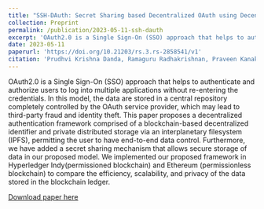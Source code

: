 ```yaml
---
title: "SSH-DAuth: Secret Sharing based Decentralized OAuth using Decentralized Identifier"
collection: Preprint
permalink: /publication/2023-05-11-ssh-dauth
excerpt: 'OAuth2.0 is a Single Sign-On (SSO) approach that helps to authenticate and authorize users to log into multiple applications without re-entering the credentials. In this model, the data are stored in a central repository completely controlled by the OAuth service provider, which may lead to third-party fraud and identity theft.'
date: 2023-05-11
paperurl: 'https://doi.org/10.21203/rs.3.rs-2858541/v1'
citation: 'Prudhvi Krishna Danda, Ramaguru Radhakrishnan, Praveen Kanakkath et al. SSH-DAuth: Secret Sharing based Decentralized OAuth using Decentralized Identifier, 10 May 2023, PREPRINT (Version 1) available at Research Square [https://doi.org/10.21203/rs.3.rs-2858541/v1]'
---
```


OAuth2.0 is a Single Sign-On (SSO) approach that helps to authenticate and authorize users to log into multiple applications without re-entering the credentials. In this model, the data are stored in a central repository completely controlled by the OAuth service provider, which may lead to third-party fraud and identity theft. This paper proposes a decentralized authentication framework comprised of a blockchain-based decentralized identifier and private distributed storage via an interplanetary filesystem (IPFS), permitting the user to have end-to-end data control. Furthermore, we have added a secret sharing mechanism that allows secure storage of data in our proposed model. We implemented our proposed framework in Hyperledger Indy(permissioned blockchain) and Ethereum (permissionless blockchain) to compare the efficiency, scalability, and privacy of the data stored in the blockchain ledger.

[Download paper here](https://doi.org/10.21203/rs.3.rs-2858541/v1)

